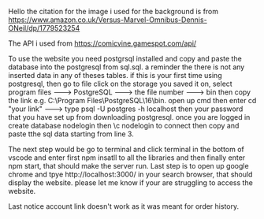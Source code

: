 Hello the citation for the image i used for the background is from https://www.amazon.co.uk/Versus-Marvel-Omnibus-Dennis-ONeil/dp/1779523254

The API i used from https://comicvine.gamespot.com/api/

To use the website you need postgrsql installed and copy and paste the database into the postgresql from sql.sql. a reminder the there is not any inserted data in any of theses tables.
if this is your first time using postgresql, then go to file click on the storage you saved it on, select program files ---> PostgreSQL ---> the file number ---> bin then copy the link e.g. C:\Program Files\PostgreSQL\16\bin. open up cmd then enter cd "your link" ---> type psql -U postgres -h localhost then your password that you have set up from downloading postgresql. once you are logged in create database nodelogin then \c nodelogin to connect then copy and paste tthe sql data starting from line 3.

The next step would be go to terminal and click terminal in the bottom of vscode and enter first npm insatll to all the libraries and then finally enter npm start, that should make the server run.
Last step is to open up google chrome and tpye http://localhost:3000/ in your search browser, that should display the website. please let me know if your are struggling to access the website.

Last notice account link doesn't work as it was meant for order history.